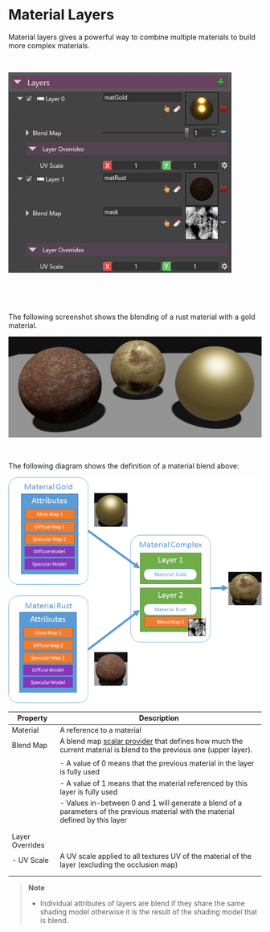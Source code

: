 # Material Layers

Material layers gives a powerful way to combine multiple materials to build more complex materials. 

 

![images/material-layers-1.png](images/material-layers-1.png) 

 

 

The following screenshot shows the blending of a rust material with a gold material.

![images/material-layers-2.png](images/material-layers-2.png) 

 

The following diagram shows the definition of a material blend above:

![images/material-layers-3.png](images/material-layers-3.png) 

| Property        | Description                                                                                                                              |
| --------------- | ---------------------------------------------------------------------------------------------------------------------------------------- |
| Material        | A reference to a material                                                                                                                |
| Blend Map       | A blend map [scalar provider](material-colors.md) that defines how much the current material is blend to the previous one (upper layer). |
|                 |                                                                                                                                          |
|                 | - A value of 0 means that the previous material in the layer is fully used                                                               |
|                 | - A value of 1 means that the material referenced by this layer is fully used                                                            |
|                 | - Values in-between 0 and 1 will generate a blend of a parameters of the previous material with the material defined by this layer       |
|                 |                                                                                                                                          |
|                 |                                                                                                                                          |
| Layer Overrides |                                                                                                                                          |
| - UV Scale      | A UV scale applied to all textures UV of the material of the layer (excluding the occlusion map)                                         |
|                 |                                                                                                                                          |
|                 |                                                                                                                                          |


> **Note**
> 
> 
>     
>             
>     
>     
> 
> - Individual attributes of layers are blend if they share the same shading model otherwise it is the result of the shading model that is blend.
> 
>     

